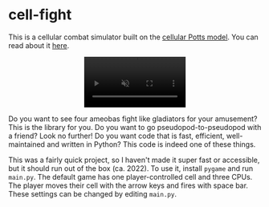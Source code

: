 # cell-fight

This is a cellular combat simulator built on the [cellular Potts model](https://en.wikipedia.org/wiki/Cellular_Potts_model).
You can read about it [here](https://james-simon.github.io/blog/cell-fight/).

<video autoplay loop muted playsinline width="40%" style="display:block; margin: 0 auto;">
    <source src="cell_fight.mp4" type="video/mp4">
</video>

Do you want to see four ameobas fight like gladiators for your amusement?
This is the library for you.
Do you want to go pseudopod-to-pseudopod with a friend?
Look no further!
Do you want code that is fast, efficient, well-maintained and written in Python?
This code is indeed one of these things.

This was a fairly quick project, so I haven't made it super fast or accessible, but it should run out of the box (ca. 2022).
To use it, install `pygame` and run `main.py`.
The default game has one player-controlled cell and three CPUs.
The player moves their cell with the arrow keys and fires with space bar.
These settings can be changed by editing `main.py`.